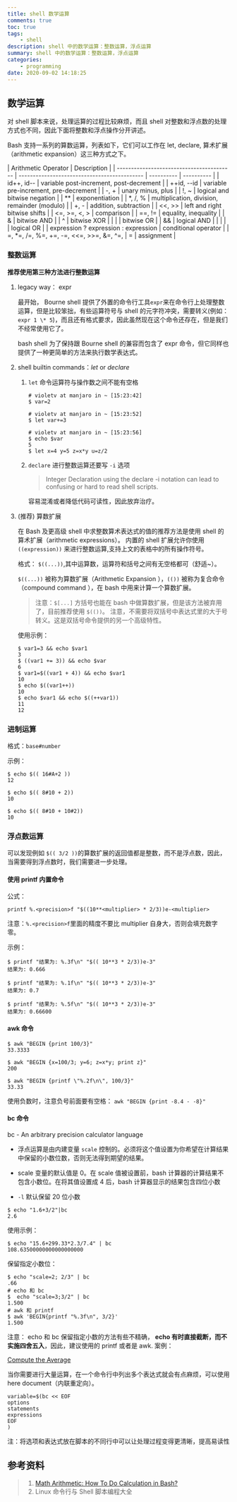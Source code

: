 ```yaml
---
title: shell 数学运算
comments: true
toc: true
tags:
    - shell
description: shell 中的数学运算：整数运算，浮点运算
summary: shell 中的数学运算：整数运算，浮点运算
categories:
    - programming
date: 2020-09-02 14:18:25
---
```


## 数学运算

对 shell 脚本来说，处理运算的过程比较麻烦，而且 shell 对整数和浮点数的处理方式也不同，因此下面将整数和浮点操作分开讲述。

Bash 支持一系列的算数运算，列表如下，它们可以工作在 let, declare, 算术扩展（arithmetic expansion）这三种方式之下。

| Arithmetic Operator                       | Description                                  |
| ----------------------------------------- | -------------------------------------------- | ---------- | ---------- |
| id++, id--                                | variable post-increment, post-decrement      |
| ++id, --id                                | variable pre-increment, pre-decrement        |
| -, +                                      | unary minus, plus                            |
| !, ~                                      | logical and bitwise negation                 |
| \*\*                                      | exponentiation                               |
| \*, /, %                                  | multiplication, division, remainder (modulo) |
| +, -                                      | addition, subtraction                        |
| <<, >>                                    | left and right bitwise shifts                |
| <=, >=, <, >                              | comparison                                   |
| ==, !=                                    | equality, inequality                         |
| &                                         | bitwise AND                                  |
| ^                                         | bitwise XOR                                  |
|                                           |                                              | bitwise OR |
| &&                                        | logical AND                                  |
|                                           |                                              |            | logical OR |
| expression ? expression : expression      | conditional operator                         |
| =, \*=, /=, %=, +=, -=, <<=, >>=, &=, ^=, | =                                            | assignment |

### **整数运算**

**推荐使用第三种方法进行整数运算**

1. legacy way： expr

    最开始， Bourne shell 提供了外置的命令行工具`expr`来在命令行上处理整数运算，但是比较笨拙，有些运算符号与 shell 的元字符冲突，需要转义(例如：`expr 1 \* 5`)，而且还有格式要求，因此虽然现在这个命令还存在，但是我们不经常使用它了。

    bash shell 为了保持跟 Bourne shell 的兼容而包含了 expr 命令，但它同样也提供了一种更简单的方法来执行数学表达式。

2. shell builtin commands：_let_ or _declare_

    1. `let` 命令运算符与操作数之间不能有空格

        ```shell
        # violetv at manjaro in ~ [15:23:42]
        $ var=2

        # violetv at manjaro in ~ [15:23:52]
        $ let var+=3

        # violetv at manjaro in ~ [15:23:56]
        $ echo $var
        5
        $ let x=4 y=5 z=x*y u=z/2
        ```

    2. `declare` 进行整数运算还要写 `-i` 选项

        > Integer Declaration using the declare -i notation can lead to confusing or hard to read shell scripts.

        容易混淆或者降低代码可读性，因此放弃治疗。

3. (推荐) 算数扩展

    在 Bash 及更高级 shell 中求整数算术表达式的值的推荐方法是使用 shell 的算术扩展（arithmetic expressions）。
    内置的 shell 扩展允许你使用 `((expression))` 来进行整数运算,支持上文的表格中的所有操作符号。

    格式： `$((...))`,其中运算数，运算符和括号之间有无空格都可（舒适~）。

    `$((...))` 被称为算数扩展（Arithmetic Expansion ），`(())` 被称为复合命令（compound command ），在 bash 中用来计算一个算数扩展。

    > 注意：`$[...]` 方括号也能在 bash 中做算数扩展，但是该方法被弃用了，目前推荐使用 `$(())`。
    > 注意，不需要将双括号中表达式里的大于号转义。这是双括号命令提供的另一个高级特性。

    使用示例：

    ```shell
    $ var1=3 && echo $var1
    3
    $ ((var1 += 3)) && echo $var
    6
    $ var1=$((var1 + 4)) && echo $var1
    10
    $ echo $((var1++))
    10
    $ echo $var1 && echo $((++var1))
    11
    12
    ```

### 进制运算

格式：`base#number`

示例：

```shell
$ echo $(( 16#A+2 ))
12

$ echo $(( 8#10 + 2))
10

$ echo $(( 8#10 + 10#2))
10
```

### 浮点数运算

可以发现例如 `$(( 3/2 ))`的算数扩展的返回值都是整数，而不是浮点数，因此，当需要得到浮点数时，我们需要进一步处理。

#### 使用 printf 内置命令

公式：

`printf %.<precision>f "$((10**<multiplier> * 2/3))e-<multiplier>`

注意：`%.<precision>f`里面的精度不要比 multiplier 自身大，否则会填充数字零。

示例：

```shell
$ printf "结果为: %.3f\n" "$(( 10**3 * 2/3))e-3"
结果为: 0.666

$ printf "结果为: %.1f\n" "$(( 10**3 * 2/3))e-3"
结果为: 0.7

$ printf "结果为: %.5f\n" "$(( 10**3 * 2/3))e-3"
结果为: 0.66600
```

#### awk 命令

```shell
$ awk "BEGIN {print 100/3}"
33.3333

$ awk "BEGIN {x=100/3; y=6; z=x*y; print z}"
200

$ awk "BEGIN {printf \"%.2f\n\", 100/3}"
33.33
```

使用负数时，注意负号前面要有空格： `awk "BEGIN {print -8.4 - -8}"`

#### bc 命令

bc - An arbitrary precision calculator language

-   浮点运算是由内建变量 `scale` 控制的。必须将这个值设置为你希望在计算结果中保留的小数位数，否则无法得到期望的结果。

-   scale 变量的默认值是 0。在 scale 值被设置前，bash 计算器的计算结果不包含小数位。在将其值设置成 4 后，bash 计算器显示的结果包含四位小数

-   `-l` 默认保留 20 位小数

```shell
$ echo "1.6+3/2"|bc
2.6
```

使用示例：

```shell
$ echo "15.6+299.33*2.3/7.4" | bc
108.63500000000000000000
```

保留指定小数位：

```shell
$ echo "scale=2; 2/3" | bc
.66
# echo 和 bc
$  echo "scale=3;3/2" | bc
1.500
# awk 和 printf
$ awk 'BEGIN{printf "%.3f\n", 3/2}'
1.500
```

注意： echo 和 bc 保留指定小数的方法有些不精确， **echo 有时直接截断，而不实施四舍五入**，因此，建议使用的 printf 或者是 awk.
案例：

[Compute the Average](https://www.hackerrank.com/challenges/bash-tutorials---compute-the-average/forum)

当你需要进行大量运算，在一个命令行中列出多个表达式就会有点麻烦，可以使用 here document（内联重定向）。

```shell
variable=$(bc << EOF
options
statements
expressions
EOF
)
```

注：将选项和表达式放在脚本的不同行中可以让处理过程变得更清晰，提高易读性

## 参考资料

> 1. [Math Arithmetic: How To Do Calculation in Bash?](https://www.shell-tips.com/bash/math-arithmetic-calculation/#introduction-to-integer-and-floating-points)
> 2. Linux 命令行与 Shell 脚本编程大全
